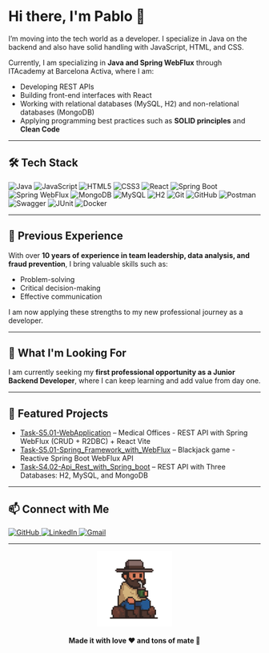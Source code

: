 # Hi there, I'm Pablo 👋

I’m moving into the tech world as a developer. I specialize in Java on the backend and also have solid handling with JavaScript, HTML, and CSS.

Currently, I am specializing in **Java and Spring WebFlux** through ITAcademy at Barcelona Activa, where I am:  
- Developing REST APIs
- Building front-end interfaces with React
- Working with relational databases (MySQL, H2) and non-relational databases (MongoDB)  
- Applying programming best practices such as **SOLID principles** and **Clean Code**  

---

## 🛠️ Tech Stack
![Java](https://img.shields.io/badge/Java-ED8B00?style=for-the-badge&logo=openjdk&logoColor=white)
![JavaScript](https://img.shields.io/badge/JavaScript-F7DF1E?style=for-the-badge&logo=javascript&logoColor=black)
![HTML5](https://img.shields.io/badge/HTML5-E34F26?style=for-the-badge&logo=html5&logoColor=white)
![CSS3](https://img.shields.io/badge/CSS3-1572B6?style=for-the-badge&logo=css3&logoColor=white)
![React](https://img.shields.io/badge/React-20232A?style=for-the-badge&logo=react&logoColor=61DAFB)
![Spring Boot](https://img.shields.io/badge/Spring%20Boot-6DB33F?style=for-the-badge&logo=springboot&logoColor=white)
![Spring WebFlux](https://img.shields.io/badge/Spring%20WebFlux-6DB33F?style=for-the-badge&logo=spring&logoColor=white)
![MongoDB](https://img.shields.io/badge/MongoDB-47A248?style=for-the-badge&logo=mongodb&logoColor=white)
![MySQL](https://img.shields.io/badge/MySQL-005C84?style=for-the-badge&logo=mysql&logoColor=white)
![H2](https://img.shields.io/badge/H2-007396?style=for-the-badge&logo=databricks&logoColor=white)
![Git](https://img.shields.io/badge/Git-F05032?style=for-the-badge&logo=git&logoColor=white)
![GitHub](https://img.shields.io/badge/GitHub-181717?style=for-the-badge&logo=github&logoColor=white)
![Postman](https://img.shields.io/badge/Postman-FF6C37?style=for-the-badge&logo=postman&logoColor=white)
![Swagger](https://img.shields.io/badge/Swagger-85EA2D?style=for-the-badge&logo=swagger&logoColor=black)
![JUnit](https://img.shields.io/badge/JUnit-25A162?style=for-the-badge&logo=junit5&logoColor=white)
![Docker](https://img.shields.io/badge/Docker-2496ED?style=for-the-badge&logo=docker&logoColor=white)

---

## 💼 Previous Experience
With over **10 years of experience in team leadership, data analysis, and fraud prevention**, I bring valuable skills such as:  
- Problem-solving  
- Critical decision-making  
- Effective communication  

I am now applying these strengths to my new professional journey as a developer.  

---

## 🚀 What I'm Looking For
I am currently seeking my **first professional opportunity as a Junior Backend Developer**, where I can keep learning and add value from day one.  

---

## 📌 Featured Projects
- [ Task-S5.01-WebApplication](https://github.com/Pablo2203/Task-S5.01-WebApplication) – Medical Offices - REST API with Spring WebFlux (CRUD + R2DBC) + React Vite
- [Task-S5.01-Spring_Framework_with_WebFlux](https://github.com/Pablo2203/Task-S5.01-Spring_Framework_with_WebFlux) – Blackjack game - Reactive Spring Boot WebFlux API 
- [Task-S4.02-Api_Rest_with_Spring_boot](https://github.com/Pablo2203/Task-S4.02-Api_Rest_with_Spring_boot) – REST API with Three Databases: H2, MySQL, and MongoDB 


---

## 📫 Connect with Me  
<p align="left"> <a href="https://github.com/Pablo2203" target="_blank"> <img src="https://img.shields.io/badge/GitHub-181717?style=for-the-badge&logo=github&logoColor=white" alt="GitHub"/> </a> <a href="https://www.linkedin.com/in/pablog%C3%B3mezsanjoaqu%C3%ADn/" target="_blank"> <img src="https://img.shields.io/badge/LinkedIn-0A66C2?style=for-the-badge&logo=linkedin&logoColor=white" alt="LinkedIn"/> </a> <a href="mailto:pablo.federico.gomez@gmail.com"> <img src="https://img.shields.io/badge/Gmail-EA4335?style=for-the-badge&logo=gmail&logoColor=white" alt="Gmail"/> </a> </p>

---

<p align="center">
  <img src="./gaucho_mate_retro_fixed_white.gif" 
       alt="gaucho mate" 
       width="150"/>
  <br><br>
    <b>Made it with love ❤️ and tons of mate 🧉</b>
</p>

